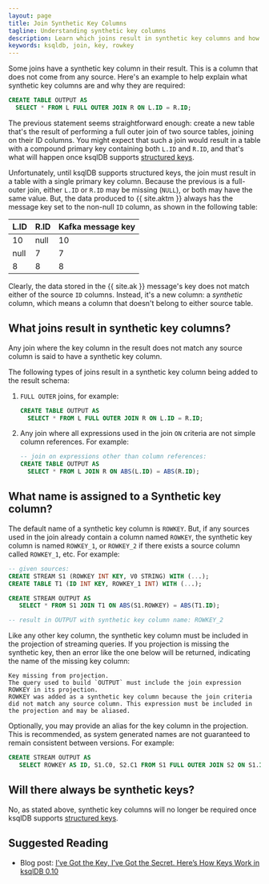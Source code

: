 ```yaml
---
layout: page
title: Join Synthetic Key Columns
tagline: Understanding synthetic key columns
description: Learn which joins result in synthetic key columns and how to work with them.
keywords: ksqldb, join, key, rowkey
---
```


Some joins have a synthetic key column in their result. This is a column that does not come from any
source. Here's an example to help explain what synthetic key columns are and why they are required:

```sql
CREATE TABLE OUTPUT AS
  SELECT * FROM L FULL OUTER JOIN R ON L.ID = R.ID;
```

The previous statement seems straightforward enough: create a new table that's the result of
performing a full outer join of two source tables, joining on their ID columns. You might expect
that such a join would result in a table with a compound primary key containing both `L.ID` and
`R.ID`, and that's what will happen once ksqlDB supports
[structured keys][1].

Unfortunately, until ksqlDB supports structured keys, the join must result in a table with a single
primary key column. Because the previous is a full-outer join, either `L.ID` or `R.ID` may be 
missing (`NULL`), or both may have the same value. But, the data produced to {{ site.aktm }}
always has the message key set to the non-null `ID` column, as shown in the following table:

| L.ID  | R.ID | Kafka message key |
|-------|------|:------------------|
|  10   | null | 10                |
|  null | 7    | 7                 |
|  8    | 8    | 8                 |

Clearly, the data stored in the {{ site.ak }} message's key does not match either of the source `ID`
columns. Instead, it's a new column: a *synthetic* column, which means a column that doesn't belong
to either source table.

## What joins result in synthetic key columns?

Any join where the key column in the result does not match any source column is said to have a 
synthetic key column.

The following types of joins result in a synthetic key column being added to the result schema:

1. `FULL OUTER` joins, for example:

    ```sql
   CREATE TABLE OUTPUT AS
      SELECT * FROM L FULL OUTER JOIN R ON L.ID = R.ID;
    ```

 
2. Any join where all expressions used in the join `ON` criteria are not simple column references.
   For example: 

    ```sql
   -- join on expressions other than column references:
   CREATE TABLE OUTPUT AS
      SELECT * FROM L JOIN R ON ABS(L.ID) = ABS(R.ID);
    ```

## What name is assigned to a Synthetic key column?

The default name of a synthetic key column is `ROWKEY`. But, if any sources used in the join 
already contain a column named `ROWKEY`, the synthetic key column is named `ROWKEY_1`, or
`ROWKEY_2` if there exists a source column called `ROWKEY_1`, etc. For example: 

```sql
-- given sources:
CREATE STREAM S1 (ROWKEY INT KEY, V0 STRING) WITH (...);
CREATE TABLE T1 (ID INT KEY, ROWKEY_1 INT) WITH (...);

CREATE STREAM OUTPUT AS
   SELECT * FROM S1 JOIN T1 ON ABS(S1.ROWKEY) = ABS(T1.ID);

-- result in OUTPUT with synthetic key column name: ROWKEY_2
```

Like any other key column, the synthetic key column must be included in the projection of streaming
queries. If you projection is missing the synthetic key, then an error like the one below will be
returned, indicating the name of the missing key column:

```
Key missing from projection.
The query used to build `OUTPUT` must include the join expression ROWKEY in its projection.
ROWKEY was added as a synthetic key column because the join criteria did not match any source column. This expression must be included in the projection and may be aliased. 
```  

Optionally, you may provide an alias for the key column in the projection. This is recommended, as 
system generated names are not guaranteed to remain consistent between versions. For example: 

```sql
CREATE STREAM OUTPUT AS
   SELECT ROWKEY AS ID, S1.C0, S2.C1 FROM S1 FULL OUTER JOIN S2 ON S1.ID = S2.ID;
```

## Will there always be synthetic keys?

No, as stated above, synthetic key columns will no longer be required once ksqlDB supports 
[structured keys][1].

[1]: https://github.com/confluentinc/ksql/projects/9

## Suggested Reading

- Blog post: [I’ve Got the Key, I’ve Got the Secret. Here’s How Keys Work in ksqlDB 0.10](https://www.confluent.io/blog/ksqldb-0-10-updates-key-columns/)